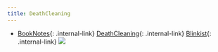 ```yaml
---
title: DeathCleaning
---
```



- [BookNotes](/booknotes){: .internal-link} [DeathCleaning](/deathcleaning){: .internal-link} [Blinkist](/blinkist){: .internal-link} ![](https://firebasestorage.googleapis.com/v0/b/firescript-577a2.appspot.com/o/imgs%2Fapp%2FDoomHammer%2FI55kDXg9Nv.png?alt=media&token=f873cfae-ae8c-4946-8cf6-2a231330543d)



